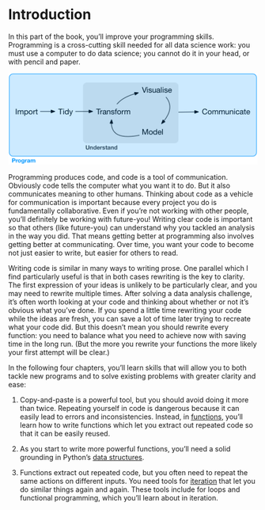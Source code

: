 # Introduction
In this part of the book, you’ll improve your programming skills. Programming is a cross-cutting skill needed for all data science work: you must use a computer to do data science; you cannot do it in your head, or with pencil and paper.

![Programming Flowchart](data-science-program.png)

Programming produces code, and code is a tool of communication. Obviously code tells the computer what you want it to do. But it also communicates meaning to other humans. Thinking about code as a vehicle for communication is important because every project you do is fundamentally collaborative. Even if you’re not working with other people, you’ll definitely be working with future-you! Writing clear code is important so that others (like future-you) can understand why you tackled an analysis in the way you did. That means getting better at programming also involves getting better at communicating. Over time, you want your code to become not just easier to write, but easier for others to read.

Writing code is similar in many ways to writing prose. One parallel which I find particularly useful is that in both cases rewriting is the key to clarity. The first expression of your ideas is unlikely to be particularly clear, and you may need to rewrite multiple times. After solving a data analysis challenge, it’s often worth looking at your code and thinking about whether or not it’s obvious what you’ve done. If you spend a little time rewriting your code while the ideas are fresh, you can save a lot of time later trying to recreate what your code did. But this doesn’t mean you should rewrite every function: you need to balance what you need to achieve now with saving time in the long run. (But the more you rewrite your functions the more likely your first attempt will be clear.)

In the following four chapters, you’ll learn skills that will allow you to both tackle new programs and to solve existing problems with greater clarity and ease:

1. Copy-and-paste is a powerful tool, but you should avoid doing it more than twice. Repeating yourself in code is dangerous because it can easily lead to errors and inconsistencies. Instead, in [functions](), you’ll learn how to write functions which let you extract out repeated code so that it can be easily reused.

1. As you start to write more powerful functions, you’ll need a solid grounding in Python’s [data structures](). 

1. Functions extract out repeated code, but you often need to repeat the same actions on different inputs. You need tools for [iteration]() that let you do similar things again and again. These tools include for loops and functional programming, which you’ll learn about in iteration.
